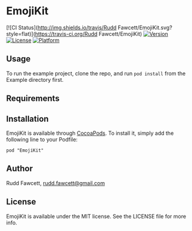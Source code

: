 # EmojiKit

[![CI Status](http://img.shields.io/travis/Rudd Fawcett/EmojiKit.svg?style=flat)](https://travis-ci.org/Rudd Fawcett/EmojiKit)
[![Version](https://img.shields.io/cocoapods/v/EmojiKit.svg?style=flat)](http://cocoadocs.org/docsets/EmojiKit)
[![License](https://img.shields.io/cocoapods/l/EmojiKit.svg?style=flat)](http://cocoadocs.org/docsets/EmojiKit)
[![Platform](https://img.shields.io/cocoapods/p/EmojiKit.svg?style=flat)](http://cocoadocs.org/docsets/EmojiKit)

## Usage

To run the example project, clone the repo, and run `pod install` from the Example directory first.

## Requirements

## Installation

EmojiKit is available through [CocoaPods](http://cocoapods.org). To install
it, simply add the following line to your Podfile:

    pod "EmojiKit"

## Author

Rudd Fawcett, rudd.fawcett@gmail.com

## License

EmojiKit is available under the MIT license. See the LICENSE file for more info.

